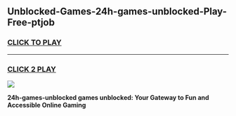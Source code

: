 
## Unblocked-Games-24h-games-unblocked-Play-Free-ptjob
<h3>
<a href="https://premium76.site?title=24h-games-unblocked&ref=10A">CLICK TO PLAY</a></h3>
<hr>

<h3>
<a href="https://premium76.site?title=24h-games-unblocked&ref=10A">CLICK 2 PLAY</a>
  
</h3>

<a href="https://premium76.site?title=24h-games-unblocked&ref=10A"><img src="https://clearcache.store/games.png"></a>


**24h-games-unblocked games unblocked: Your Gateway to Fun and Accessible Online Gaming**
